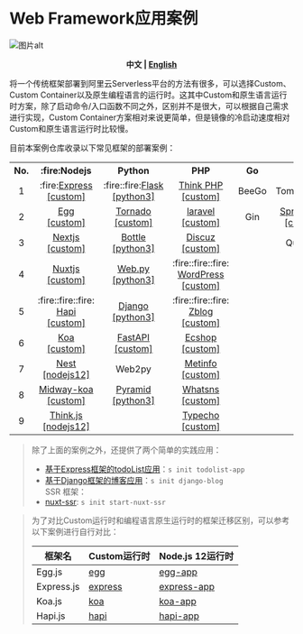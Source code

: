 # Web Framework应用案例

![图片alt](https://serverless-article-picture.oss-cn-hangzhou.aliyuncs.com/1638188430695_20211129122031251935.png)

<p align="center"><b> 中文 | <a href="./README_en.md"> English </a>  </b></p>

将一个传统框架部署到阿里云Serverless平台的方法有很多，可以选择Custom、Custom Container以及原生编程语言的运行时。这其中Custom和原生语言运行时方案，除了启动命令/入口函数不同之外，区别并不是很大，可以根据自己需求进行实现，Custom Container方案相对来说更简单，但是镜像的冷启动速度相对Custom和原生语言运行时比较慢。

目前本案例仓库收录以下常见框架的部署案例：

<table>
<tr>
<th>No.</th>
<th>:fire:Nodejs</th>
<th>Python</th>
<th>PHP</th>
<th>Go</th>
<th>Java</th>
<th>Others</th>
</tr>
<tr>
<td align="center">1</td>
<td align="center">:fire:<a href="./web-framework/nodejs/custom-runtime/express/src">Express [custom]</a></td>
<td align="center">:fire::fire:<a href="./web-framework/python/flask/src">Flask [python3]</a></td>
<td align="center"><a href="./web-framework/php/thinkphp/src">Think PHP [custom]</a></td>
<td align="center">BeeGo</td>
<td align="center">Tomcat/Jetty</td>
<td align="center">Gatsby</td>
</tr>
<tr>
<td align="center">2</td>
<td align="center"><a href="./web-framework/nodejs/custom-runtime/egg/src">Egg [custom]</a></td>
<td align="center"><a href="./web-framework/python/tornado/src">Tornado [custom]</a></td>
<td align="center"><a href="./web-framework/php/laravel/src">laravel [custom]</a></td>
<td align="center">Gin</td>
    <td align="center"><a href="./web-framework/java/springboot">SpringBoot [custom]</a></td><td>Hugo</td>
</tr>
<tr>
<td align="center">3</td>
<td align="center"><a href="./web-framework/nodejs/custom-runtime/next/src">Nextjs [custom]</a></td>
<td align="center"><a href="./web-framework/python/bottle/src">Bottle [python3]</a></td>
    <td align="center"><a href="./web-framework/php/discuz/src">Discuz [custom]</a></td><td></td><td align="center">Quarkus</td>
<td align="center"></td>
</tr>
<tr>
<td align="center">4</td>
<td align="center"><a href="./web-framework/nodejs/custom-runtime/nuxt/src">Nuxtjs [custom]</a></td>
<td align="center"><a href="./web-framework/python/webpy/src">Web.py [python3]</a></td>
<td align="center"> :fire::fire::fire: <a href="./web-framework/php/wordpress/src" >WordPress [custom]</a></td><td></td><td></td>
<td align="center"></td>
</tr>
<tr>
<td align="center">5</td>
<td align="center"> :fire::fire::fire: <a href="./web-framework/nodejs/custom-runtime/hapi/src" >Hapi [custom]</a></td>
<td align="center"><a href="./web-framework/python/django/src" >Django [python3]</a></td>
<td align="center"> :fire::fire::fire: <a href="./web-framework/php/zblog/src" >Zblog [custom]</a></td><td></td><td></td>
<td align="center"></td>
</tr>
<tr>
<td align="center">6</td>
<td align="center"><a href="./web-framework/nodejs/custom-runtime/koa/src">Koa [custom]</a></td>
<td align="center"><a href="./web-framework/python/fastapi/src" >FastAPI [custom]</a></td>
<td align="center"><a href="./web-framework/php/ecshop/src" >Ecshop [custom]</a></td><td></td><td></td><td></td>
</tr>
<tr>
<td align="center">7</td>
<td align="center"><a href="./web-framework/nodejs/nodejs-runtime/nest/src">Nest [nodejs12]</a></td>
<td align="center">Web2py</td>
<td align="center"><a href="./web-framework/php/metinfo/src" >Metinfo [custom]</a></td>
<td></td><td></td><td></td>
</tr>
<tr>
<td align="center">8</td>
<td align="center"><a href="./web-framework/nodejs/custom-runtime/midway-koa/src">Midway-koa [custom]</a></td>
<td align="center"><a href="./web-framework/python/pyramid/src" >Pyramid [python3]</a></td>
<td align="center"><a href="./web-framework/php/whatsns/src" >Whatsns [custom]</a></td><td></td><td></td><td></td>
</tr>
<tr>
<td align="center">9</td>
<td align="center"><a href="./web-framework/nodejs/nodejs-runtime/thinkjs/src">Think.js [nodejs12]</a></td>
<td align="center"></td>
<td align="center"><a href="./web-framework/php/typecho/src" >Typecho [custom]</a></td><td></td><td></td><td></td>
</tr>
</table>

> 除了上面的案例之外，还提供了两个简单的实践应用：
> - [基于Express框架的todoList应用](./example/todolist-app/src)：`s init todolist-app`
> - [基于Django框架的博客应用](./example/django-blog/src)：`s init django-blog`    
> SSR 框架：
> - [nuxt-ssr](./web-framework/nodejs/custom-runtime/nuxt-ssr/src): `s init start-nuxt-ssr`

> 为了对比Custom运行时和编程语言原生运行时的框架迁移区别，可以参考以下案例进行自行对比：
>
> | 框架名 | Custom运行时 | Node.js 12运行时 |
> | ----- | ----------- | ----------------|
> | Egg.js | [egg](./web-framework/nodejs/custom-runtime/egg/src) | [egg-app](./web-framework/nodejs/nodejs-runtime/egg/src) |
> | Express.js | [express](./web-framework/nodejs/custom-runtime/express/src) | [express-app](./web-framework/nodejs/nodejs-runtime/express/src) |
> | Koa.js | [koa](./web-framework/nodejs/custom-runtime/koa/src) | [koa-app](./web-framework/nodejs/nodejs-runtime/koa/src) |
> | Hapi.js | [hapi](./web-framework/nodejs/custom-runtime/hapi/src) | [hapi-app](./web-framework/nodejs/nodejs-runtime/hapi/src) |